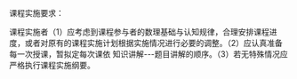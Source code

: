 课程实施要求：

课程实施者（1）应考虑到课程参与者的数理基础与认知规律，合理安排课程进度，或者对原有的课程实施计划根据实施情况进行必要的调整。（2）应认真准备每一次授课，暂拟定每次课依
知识讲解---题目讲解的顺序。（3）若无特殊情况应严格执行课程实施纲要。
